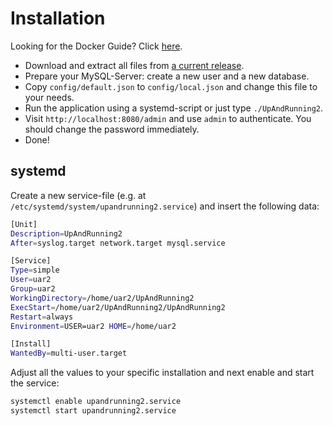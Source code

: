 # Installation
Looking for the Docker Guide? Click [here](docker.md).

* Download and extract all files from [a current release](https://github.com/MarvinMenzerath/UpAndRunning2/releases).
* Prepare your MySQL-Server: create a new user and a new database.
* Copy `config/default.json` to `config/local.json` and change this file to your needs.
* Run the application using a systemd-script or just type `./UpAndRunning2`.
* Visit `http://localhost:8080/admin` and use `admin` to authenticate. You should change the password immediately.
* Done!

## systemd
Create a new service-file (e.g. at `/etc/systemd/system/upandrunning2.service`) and insert the following data:

```bash
[Unit]
Description=UpAndRunning2
After=syslog.target network.target mysql.service

[Service]
Type=simple
User=uar2
Group=uar2
WorkingDirectory=/home/uar2/UpAndRunning2
ExecStart=/home/uar2/UpAndRunning2/UpAndRunning2
Restart=always
Environment=USER=uar2 HOME=/home/uar2

[Install]
WantedBy=multi-user.target
```

Adjust all the values to your specific installation and next enable and start the service:
```bash
systemctl enable upandrunning2.service
systemctl start upandrunning2.service
```